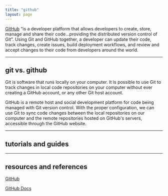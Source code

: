 ```yaml
---
title: "github"
layout: page
---
```


[GitHub](https://github.com/) “is a developer platform that allows developers to create, store, manage and share their code...providing the distributed version control of Git”. Using Git and GitHub together, a developer can update their code, track changes, create issues, build deployment workflows, and review and accept changes to their code from developers around the world.

----

## git vs. github

Git is software that runs locally on your computer.  It is possible to use Git to track changes in local code repositories on your computer without ever creating a GitHub account, or any other Git host account.

GitHub is a remote host and social development platform for code being managed with Git version control. With the proper configuration, we can use Git to sync code changes between the local repositories on our computer and the remote repositories hosted on GitHub's servers, accessible through the GitHub website.

----

## tutorials and guides

----

## resources and references

[GitHub](https://github.com/)

[GitHub Docs](https://docs.github.com/en)
